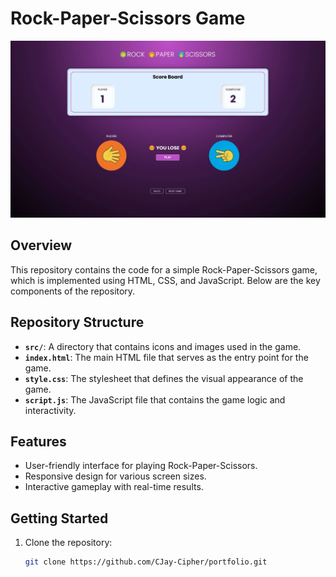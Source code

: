 # Rock-Paper-Scissors Game

![Rock-Paper-Scissors](iil/image/rock-paper-scissors.jpg)

## Overview

This repository contains the code for a simple Rock-Paper-Scissors game, which is implemented using HTML, CSS, and JavaScript. Below are the key components of the repository.

## Repository Structure

- **`src/`**: A directory that contains icons and images used in the game.
- **`index.html`**: The main HTML file that serves as the entry point for the game.
- **`style.css`**: The stylesheet that defines the visual appearance of the game.
- **`script.js`**: The JavaScript file that contains the game logic and interactivity.

## Features

- User-friendly interface for playing Rock-Paper-Scissors.
- Responsive design for various screen sizes.
- Interactive gameplay with real-time results.

## Getting Started

1. Clone the repository:
   ```bash
   git clone https://github.com/CJay-Cipher/portfolio.git
